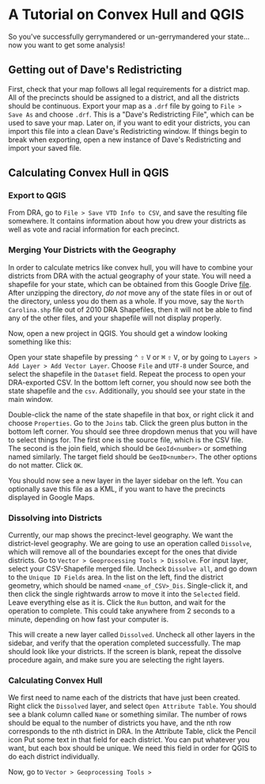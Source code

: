 # A Tutorial on Convex Hull and QGIS

So you've successfully gerrymandered or un-gerrymandered your state... now you want to get some analysis!

## Getting out of Dave's Redistricting

First, check that your map follows all legal requirements for a district map.
All of the precincts should be assigned to a district, and all the districts should be continuous.
Export your map as a `.drf` file by going to `File > Save As` and choose `.drf`.
This is a "Dave's Redistricting File", which can be used to save your map.
 Later on, if you want to edit your districts, you can import this file into a clean Dave's Redistricting window. If things begin to break when exporting, open a new instance of Dave's Redistricting and import your saved file.

## Calculating Convex Hull in QGIS

### Export to QGIS

From DRA, go to `File > Save VTD Info to CSV`, and save the resulting file somewhere. It contains information about how you drew your districts as well as vote and racial information for each precinct.

### Merging Your Districts with the Geography

In order to calculate metrics like convex hull, you will have to combine your districts from DRA with the actual geography of your state.
You will need a shapefile for your state, which can be obtained from this Google Drive [file](https://drive.google.com/folderview?id=0Bz_uFI8VY7xLZV9tTEFvc0hMdTg&usp=sharing).
After unzipping the directory, *do not* move any of the state files in or out of the directory, unless you do them as a whole.
If you move, say the `North Carolina.shp` file out of 2010 DRA Shapefiles, then it will not be able to find any of the other files, and your shapefile will not display properly.

Now, open a new project in QGIS. You should get a window looking something like this:

Open your state shapefile by pressing <kbd>⌃</kbd> <kbd>⇧</kbd>  <kbd>V</kbd> or <kbd>⌘</kbd> <kbd>⇧</kbd> <kbd>V</kbd>, or by going to `Layers > Add Layer > Add Vector Layer`.
Choose `File` and `UTF-8` under Source, and select the shapefile in the `Dataset` field.
Repeat the process to open your DRA-exported CSV.
In the bottom left corner, you should now see both the state shapefile and the `csv`.
Additionally, you should see your state in the main window.

Double-click the name of the state shapefile in that box, or right click it and choose `Properties`.
Go to the `Joins` tab.
Click the green plus button in the bottom left corner.
You should see three dropdown menus that you will have to select things for.
The first one is the source file, which is the CSV file.
The second is the join field, which should be `GeoId<number>` or something named similarly.
The target field should be `GeoID<number>`. The other options do not matter. Click `OK`.

You should now see a new layer in the layer sidebar on the left. You can optionally save this file as a KML, if you want to have the precincts displayed in Google Maps.

### Dissolving into Districts

Currently, our map shows the precinct-level geography.
We want the district-level geography.
We are going to use an operation called `Dissolve`, which will remove all of the boundaries except for the ones that divide districts.
Go to `Vector > Geoprocessing Tools > Dissolve`.
For input layer, select your CSV-Shapefile merged file.
Uncheck `Dissolve all`, and go down to the `Unique ID Fields` area.
In the list on the left, find the district geometry, which should be named `<name_of_CSV>_Dis`.
Single-click it, and then click the single rightwards arrow to move it into the `Selected` field.
Leave everything else as it is.
Click the `Run` button, and wait for the operation to complete.
This could take anywhere from 2 seconds to a minute, depending on how fast your computer is.

This will create a new layer called `Dissolved`.
Uncheck all other layers in the sidebar, and verify that the operation completed successfully.
The map should look like your districts.
If the screen is blank, repeat the dissolve procedure again, and make sure you are selecting the right layers.

### Calculating Convex Hull
We first need to name each of the districts that have just been created.
Right click the `Dissolved` layer, and select `Open Attribute Table`.
You should see a blank column called `Name` or something similar.
The number of rows should be equal to the number of districts you have, and the nth row corresponds to the nth district in DRA.
In the Attribute Table, click the Pencil icon
Put some text in that field for each district.
You can put whatever you want, but each box should be unique.
We need this field in order for QGIS to do each district individually.

Now, go to `Vector > Geoprocessing Tools > `
